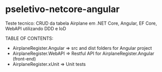 # pseletivo-netcore-angular
Teste tecnico: CRUD da tabela Airplane em .NET Core, Angular, EF Core, WebAPI utilizando DDD e IoD

TABLE OF CONTENTS:
- AirplaneRegister.Angular => src and dist folders for Angular project
- AirplaneRegister.WebAPI => Restful API for AirplaneRegister.Angular (front-end)
- AirplaneRegister.xUnit => Unit tests
